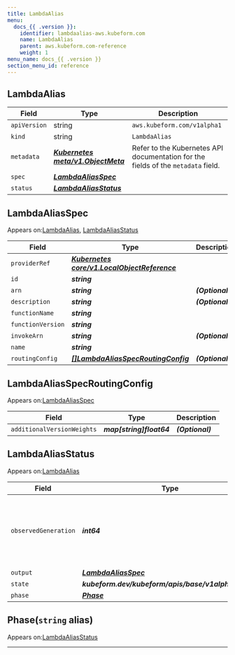 ```yaml
---
title: LambdaAlias
menu:
  docs_{{ .version }}:
    identifier: lambdaalias-aws.kubeform.com
    name: LambdaAlias
    parent: aws.kubeform.com-reference
    weight: 1
menu_name: docs_{{ .version }}
section_menu_id: reference
---
```


## LambdaAlias
| Field | Type | Description |
| ------ | ----- | ----------- |
| `apiVersion` | string | `aws.kubeform.com/v1alpha1` |
|    `kind` | string | `LambdaAlias` |
| `metadata` | ***[Kubernetes meta/v1.ObjectMeta](https://kubernetes.io/docs/reference/generated/kubernetes-api/v1.13/#objectmeta-v1-meta)***|Refer to the Kubernetes API documentation for the fields of the `metadata` field.|
| `spec` | ***[LambdaAliasSpec](#lambdaaliasspec)***||
| `status` | ***[LambdaAliasStatus](#lambdaaliasstatus)***||
## LambdaAliasSpec

Appears on:[LambdaAlias](#lambdaalias), [LambdaAliasStatus](#lambdaaliasstatus)

| Field | Type | Description |
| ------ | ----- | ----------- |
| `providerRef` | ***[Kubernetes core/v1.LocalObjectReference](https://kubernetes.io/docs/reference/generated/kubernetes-api/v1.13/#localobjectreference-v1-core)***||
| `id` | ***string***||
| `arn` | ***string***| ***(Optional)*** |
| `description` | ***string***| ***(Optional)*** |
| `functionName` | ***string***||
| `functionVersion` | ***string***||
| `invokeArn` | ***string***| ***(Optional)*** |
| `name` | ***string***||
| `routingConfig` | ***[[]LambdaAliasSpecRoutingConfig](#lambdaaliasspecroutingconfig)***| ***(Optional)*** |
## LambdaAliasSpecRoutingConfig

Appears on:[LambdaAliasSpec](#lambdaaliasspec)

| Field | Type | Description |
| ------ | ----- | ----------- |
| `additionalVersionWeights` | ***map[string]float64***| ***(Optional)*** |
## LambdaAliasStatus

Appears on:[LambdaAlias](#lambdaalias)

| Field | Type | Description |
| ------ | ----- | ----------- |
| `observedGeneration` | ***int64***| ***(Optional)*** Resource generation, which is updated on mutation by the API Server.|
| `output` | ***[LambdaAliasSpec](#lambdaaliasspec)***| ***(Optional)*** |
| `state` | ***kubeform.dev/kubeform/apis/base/v1alpha1.State***| ***(Optional)*** |
| `phase` | ***[Phase](#phase)***| ***(Optional)*** |
## Phase(`string` alias)

Appears on:[LambdaAliasStatus](#lambdaaliasstatus)

---

